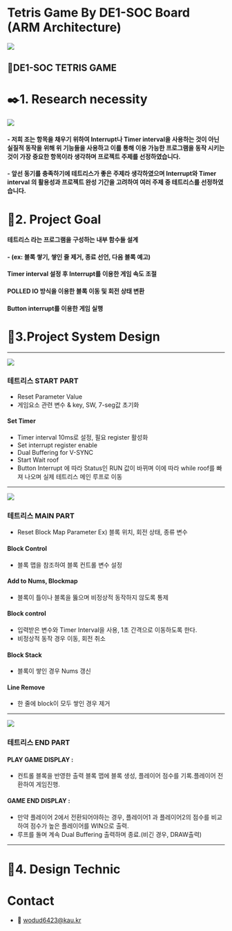 # Tetris Game By DE1-SOC Board (ARM Architecture)


<!--프로젝트 대문 이미지-->
<img src = image/Title.gif>

## :dvd:DE1-SOC TETRIS GAME 


# :black_nib:1. Research necessity

<img src = image/Tetrisimage.png>

#### - 저희 조는 항목을 채우기 위하여 Interrupt나 Timer interval을 사용하는 것이 아닌 실질적 동작을 위해 위 기능들을 사용하고 이를 통해 이용 가능한 프로그램을 동작 시키는 것이 가장 중요한 항목이라 생각하며 프로젝트 주제를 선정하였습니다.

#### - 앞선 동기를 충족하기에 테트리스가 좋은 주제라 생각하였으며 Interrupt와 Timer interval 의 활용성과 프로젝트 완성 기간을 고려하여 여러 주제 중 테트리스를 선정하였습니다.

# :checkered_flag:2. Project Goal

#### 테트리스 라는 프로그램을 구성하는 내부 함수들 설계

#### - (ex: 블록 쌓기, 쌓인 줄 제거, 종료 선언, 다음 블록 예고)

#### Timer interval 설정 후 Interrupt를 이용한 게임 속도 조절

#### POLLED IO 방식을 이용한 블록 이동 및 회전 상태 변환

#### Button interrupt를 이용한 게임 실행


# :wrench:3.Project System Design

---

<img src = image/image01.png>

### 테트리스 START PART
- Reset Parameter Value
- 게임요소 관련 변수 & key, SW, 7-seg값 초기화

#### Set Timer
- Timer interval 10ms로 설정, 필요 register 활성화
- Set interrupt register enable
- Dual Buffering for V-SYNC
- Start Wait roof
- Button Interrupt 에 따라 Status인 RUN 값이 바뀌며 이에 따라 while roof를 빠져 나오며 실제 테트리스 메인 루프로 이동

---

<img src = image/image02.png>

### 테트리스 MAIN PART
- Reset Block Map Parameter
Ex) 블록 위치, 회전 상태, 종류 변수

#### Block Control
- 블록 맵을 참조하여 블록 컨트롤 변수 설정

#### Add to Nums, Blockmap
- 블록이 틀이나 블록을 뚫으며 비정상적 동작하지 않도록 통제

#### Block control
- 입력받은 변수와 Timer Interval을 사용, 1초 간격으로 이동하도록 한다.
- 비정상적 동작 경우 이동, 회전 취소

#### Block Stack
- 블록이 쌓인 경우 Nums 갱신

#### Line Remove
- 한 줄에 block이 모두 쌓인 경우 제거

---

<img src = image/image03.png>

### 테트리스 END PART

#### PLAY GAME DISPLAY : 
- 컨트롤 블록을 반영한 출력 블록 맵에 블록 생성, 플레이어 점수를 기록.플레이어 전환하여 게임진행. 

#### GAME END DISPLAY : 
- 만약 플레이어 2에서 전환되어야하는 경우, 플레이어1 과 플레이어2의 점수를 비교하여 점수가 높은 플레이어를 WIN으로 출력. 
- 루프를 돌며 계속 Dual Buffering 출력하며 종료.(비긴 경우, DRAW출력)

---

# :pencil:4. Design Technic


# Contact
- 📧 wodud6423@kau.kr

